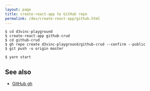 ```yaml
---
layout: page
title: create-react-app to GitHub repo
permalink: /dev/create-react-app/github.html
---
```


```
$ cd d3vinc-playground
$ create-react-app github-crud
$ cd github-crud
$ gh repo create d3vinc-playground/github-crud --confirm --public
$ git push -u origin master

$ yarn start
```

## See also

* [GitHub gh](/dev/github/gh.html)
